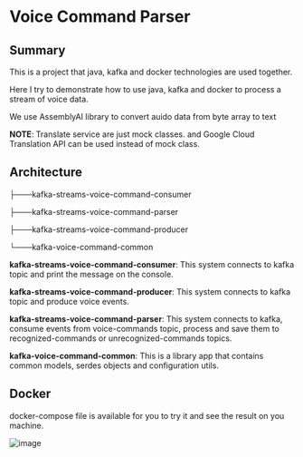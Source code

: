 # Voice Command Parser

## Summary

This is a project that java, kafka and docker technologies are used together.

Here I try to demonstrate how to use java, kafka and docker to process a stream of voice data.

We use AssemblyAI library to convert auido data from byte array to text

**NOTE**: Translate service are just mock classes. and Google Cloud Translation API can be used instead of mock class.

## Architecture
├───kafka-streams-voice-command-consumer 

├───kafka-streams-voice-command-parser 

├───kafka-streams-voice-command-producer 

└───kafka-voice-command-common 


**kafka-streams-voice-command-consumer**: This system connects to kafka topic and print the message on the console. 

**kafka-streams-voice-command-producer**: This system connects to kafka topic and produce voice events.

**kafka-streams-voice-command-parser**: This system connects to kafka, consume events from voice-commands topic, process and save them to recognized-commands or unrecognized-commands topics.

**kafka-voice-command-common**: This is a library app that contains common models, serdes objects and configuration utils.

## Docker

docker-compose file is available for you to try it and see the result on you machine.

![image](https://github.com/user-attachments/assets/09da3607-4cca-400d-aa13-f5fc893b284a)




